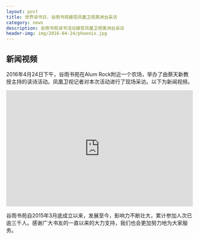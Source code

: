 ```yaml
---
layout: post
title: 世界读书日，谷雨书苑接受凤凰卫视美洲台采访
category: news
description: 谷雨书苑读书活动接受凤凰卫视美洲台采访
header-img: img/2016-04-24/phoenix.jpg
---
```


## 新闻视频

2016年4月24日下午，谷雨书苑在Alum Rock附近一个农场，举办了由蔡天新教授主持的读诗活动。凤凰卫视记者对本次活动进行了现场采访。以下为新闻视频。

<iframe width="100%" height="315" src="https://www.youtube.com/embed/Of6JsDwLhQk" frameborder="0" allowfullscreen></iframe>


谷雨书苑自2015年3月底成立以来，发展至今，影响力不断壮大，累计参加人次已逾三千人。感谢广大书友的一直以来的大力支持，我们也会更加努力地为大家服务。

[谷雨书苑]:    http://valleyrain.org  "谷雨书苑"
